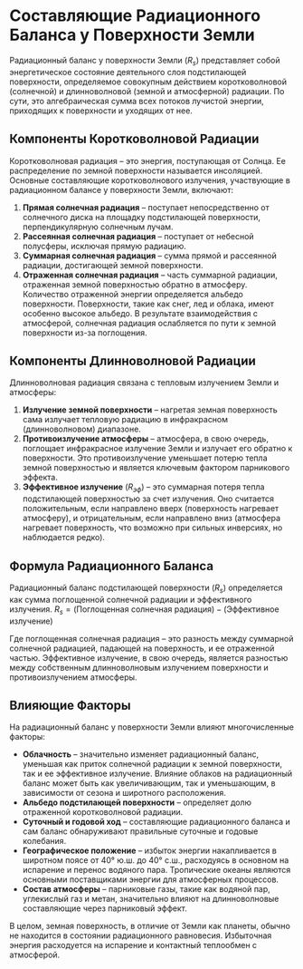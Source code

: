 # Составляющие Радиационного Баланса у Поверхности Земли

Радиационный баланс у поверхности Земли ($R_s$) представляет собой энергетическое состояние деятельного слоя подстилающей поверхности, определяемое совокупным действием коротковолновой (солнечной) и длинноволновой (земной и атмосферной) радиации. По сути, это алгебраическая сумма всех потоков лучистой энергии, приходящих к поверхности и уходящих от нее.

## Компоненты Коротковолновой Радиации

Коротковолновая радиация – это энергия, поступающая от Солнца. Ее распределение по земной поверхности называется инсоляцией. Основные составляющие коротковолнового излучения, участвующие в радиационном балансе у поверхности Земли, включают:

1. **Прямая солнечная радиация** – поступает непосредственно от солнечного диска на площадку подстилающей поверхности, перпендикулярную солнечным лучам.
2. **Рассеянная солнечная радиация** – поступает от небесной полусферы, исключая прямую радиацию.
3. **Суммарная солнечная радиация** – сумма прямой и рассеянной радиации, достигающей земной поверхности.
4. **Отраженная солнечная радиация** – часть суммарной радиации, отраженная земной поверхностью обратно в атмосферу. Количество отраженной энергии определяется альбедо поверхности. Поверхности, такие как снег, лед и облака, имеют особенно высокое альбедо. В результате взаимодействия с атмосферой, солнечная радиация ослабляется по пути к земной поверхности из-за поглощения.

## Компоненты Длинноволновой Радиации

Длинноволновая радиация связана с тепловым излучением Земли и атмосферы:

1. **Излучение земной поверхности** – нагретая земная поверхность сама излучает тепловую радиацию в инфракрасном (длинноволновом) диапазоне.
2. **Противоизлучение атмосферы** – атмосфера, в свою очередь, поглощает инфракрасное излучение Земли и излучает его обратно к поверхности. Это противоизлучение уменьшает потерю тепла земной поверхностью и является ключевым фактором парникового эффекта.
3. **Эффективное излучение** ($R_{эф}$) – это суммарная потеря тепла подстилающей поверхностью за счет излучения. Оно считается положительным, если направлено вверх (поверхность нагревает атмосферу), и отрицательным, если направлено вниз (атмосфера нагревает поверхность, что возможно при сильных инверсиях, но наблюдается редко).

## Формула Радиационного Баланса

Радиационный баланс подстилающей поверхности ($R_s$) определяется как сумма поглощенной солнечной радиации и эффективного излучения.
$R_s = (\text{Поглощенная солнечная радиация}) - (\text{Эффективное излучение})$

Где поглощенная солнечная радиация – это разность между суммарной солнечной радиацией, падающей на поверхность, и ее отраженной частью. Эффективное излучение, в свою очередь, является разностью между собственным длинноволновым излучением поверхности и противоизлучением атмосферы.

## Влияющие Факторы

На радиационный баланс у поверхности Земли влияют многочисленные факторы:

* **Облачность** – значительно изменяет радиационный баланс, уменьшая как приток солнечной радиации к земной поверхности, так и ее эффективное излучение. Влияние облаков на радиационный баланс может быть как увеличивающим, так и уменьшающим, в зависимости от сезона и широтного расположения.
* **Альбедо подстилающей поверхности** – определяет долю отраженной коротковолновой радиации.
* **Суточный и годовой ход** – составляющие радиационного баланса и сам баланс обнаруживают правильные суточные и годовые колебания.
* **Географическое положение** – избыток энергии накапливается в широтном поясе от 40° ю.ш. до 40° с.ш., расходуясь в основном на испарение и перенос водяного пара. Тропические океаны являются основными поставщиками энергии для атмосферных процессов.
* **Состав атмосферы** – парниковые газы, такие как водяной пар, углекислый газ и метан, значительно влияют на длинноволновые составляющие через парниковый эффект.

В целом, земная поверхность, в отличие от Земли как планеты, обычно не находится в состоянии радиационного равновесия. Избыточная энергия расходуется на испарение и контактный теплообмен с атмосферой.
